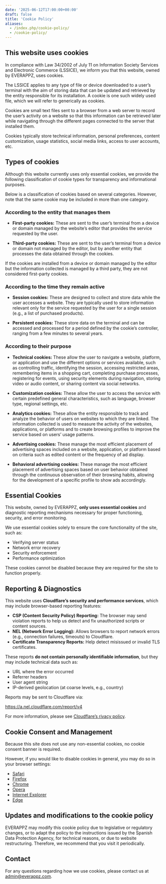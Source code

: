 ```yaml
---
date: '2025-06-12T17:00:00+00:00'
draft: false
title: 'Cookie Policy'
aliases:
  - /index.php/cookie-policy/
  - /cookie-policy/
---
```


## This website uses cookies

In compliance with Law 34/2002 of July 11 on Information Society Services and Electronic Commerce (LSSICE), we inform you that this website, owned by EVERAPPZ, uses cookies.

The LSSICE applies to any type of file or device downloaded to a user’s terminal with the aim of storing data that can be updated and retrieved by the entity responsible for its installation. A cookie is one such widely used file, which we will refer to generically as cookies.

Cookies are small text files sent to a browser from a web server to record the user’s activity on a website so that this information can be retrieved later while navigating through the different pages connected to the server that installed them.

Cookies typically store technical information, personal preferences, content customization, usage statistics, social media links, access to user accounts, etc.

## Types of cookies

Although this website currently uses only essential cookies, we provide the following classification of cookie types for transparency and informational purposes.

Below is a classification of cookies based on several categories. However, note that the same cookie may be included in more than one category.

### According to the entity that manages them

- **First-party cookies:** These are sent to the user’s terminal from a device or domain managed by the website’s editor that provides the service requested by the user.

- **Third-party cookies:** These are sent to the user’s terminal from a device or domain not managed by the editor, but by another entity that processes the data obtained through the cookies.

If the cookies are installed from a device or domain managed by the editor but the information collected is managed by a third party, they are not considered first-party cookies.

### According to the time they remain active

- **Session cookies:** These are designed to collect and store data while the user accesses a website. They are typically used to store information relevant only for the service requested by the user for a single session (e.g., a list of purchased products).

- **Persistent cookies:** These store data on the terminal and can be accessed and processed for a period defined by the cookie’s controller, ranging from a few minutes to several years.

### According to their purpose

- **Technical cookies:** These allow the user to navigate a website, platform, or application and use the different options or services available, such as controlling traffic, identifying the session, accessing restricted areas, remembering items in a shopping cart, completing purchase processes, registering for events, using security elements during navigation, storing video or audio content, or sharing content via social networks.

- **Customization cookies:** These allow the user to access the service with certain predefined general characteristics, such as language, browser type, regional settings, etc.

- **Analytics cookies:** These allow the entity responsible to track and analyze the behavior of users on websites to which they are linked. The information collected is used to measure the activity of the websites, applications, or platforms and to create browsing profiles to improve the service based on users’ usage patterns.

- **Advertising cookies:** These manage the most efficient placement of advertising spaces included on a website, application, or platform based on criteria such as edited content or the frequency of ad display.

- **Behavioral advertising cookies:** These manage the most efficient placement of advertising spaces based on user behavior obtained through the continuous observation of their browsing habits, allowing for the development of a specific profile to show ads accordingly.

## Essential Cookies

This website, owned by EVERAPPZ, **only uses essential cookies** and diagnostic reporting mechanisms necessary for proper functioning, security, and error monitoring.

We use essential cookies solely to ensure the core functionality of the site, such as:

- Verifying server status
- Network error recovery
- Security enforcement
- Performance optimization

These cookies cannot be disabled because they are required for the site to function properly.

## Reporting & Diagnostics

This website uses **Cloudflare’s security and performance services**, which may include browser-based reporting features:

- **CSP (Content Security Policy) Reporting:** The browser may send violation reports to help us detect and fix unauthorized scripts or content sources.
- **NEL (Network Error Logging):** Allows browsers to report network errors (e.g., connection failures, timeouts) to Cloudflare.
- **Certificate Transparency Reports:** Help detect misissued or invalid TLS certificates.

These reports **do not contain personally identifiable information**, but they may include technical data such as:

- URL where the error occurred
- Referrer headers
- User agent string
- IP-derived geolocation (at coarse levels, e.g., country)

Reports may be sent to Cloudflare via:

https://a.nel.cloudflare.com/report/v4

For more information, please see [Cloudflare’s rivacy policy](https://www.cloudflare.com/privacypolicy/).

## Cookie Consent and Management

Because this site does not use any non-essential cookies, no cookie consent banner is required.

However, if you would like to disable cookies in general, you may do so in your browser settings:

- [Safari](https://support.apple.com/guide/safari/manage-cookies-and-website-data-sfri11471/mac)
- [Firefox](https://support.mozilla.org/en-US/kb/enable-and-disable-cookies-website-preferences)
- [Chrome](https://support.google.com/chrome/answer/95647)
- [Opera](https://help.opera.com/en/latest/web-preferences/#cookies)
- [Internet Explorer](https://support.microsoft.com/en-us/topic/how-to-delete-cookie-files-in-internet-explorer-bca9446f-d873-78de-77ba-d42645fa52fc)
- [Edge](https://support.microsoft.com/en-us/microsoft-edge/delete-cookies-in-microsoft-edge-63947406-40ac-c3b8-57b9-2a946a29ae09)

## Updates and modifications to the cookie policy

EVERAPPZ may modify this cookie policy due to legislative or regulatory changes, or to adapt the policy to the instructions issued by the Spanish Data Protection Agency, for technical reasons, or due to website restructuring. Therefore, we recommend that you visit it periodically.

## Contact

For any questions regarding how we use cookies, please contact us at [admin@everappz.com](mailto:admin@everappz.com).